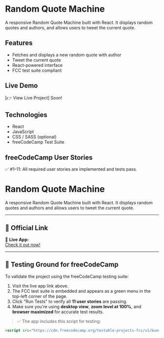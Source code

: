 
# Random Quote Machine

A responsive Random Quote Machine built with React. It displays random quotes and authors, and allows users to tweet the current quote.

## Features

- Fetches and displays a new random quote with author
- Tweet the current quote
- React-powered interface
- FCC test suite compliant

## Live Demo

[👉 View Live Project] Soon!

## Technologies

- React
- JavaScript
- CSS / SASS (optional)
- freeCodeCamp Test Suite

## freeCodeCamp User Stories

✅ #1–11: All required user stories are implemented and tests pass.

# Random Quote Machine

A responsive Random Quote Machine built with React. It displays random quotes and authors and allows users to tweet the current quote.

---

## 🚀 Official Link

🔗 **Live App:**  
[Check it out now!](https://random-quote-machine-six-kohl.vercel.app/)

---

## 🧪 Testing Ground for freeCodeCamp

To validate the project using the freeCodeCamp testing suite:

1. Visit the live app link above.
2. The FCC test suite is embedded and appears as a green menu in the top-left corner of the page.
3. Click "Run Tests" to verify all **11 user stories** are passing.
4. Make sure you're using **desktop view**, **zoom level at 100%**, and **browser maximized** for accurate test results.

> ✅ The app includes this script for testing:
```html
<script src="https://cdn.freecodecamp.org/testable-projects-fcc/v1/bundle.js"></script>

